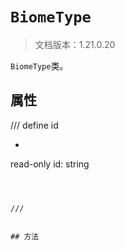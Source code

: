 # `BiomeType`

> 文档版本：1.21.0.20

`BiomeType`类。

## 属性

/// define
id

- ```js
read-only id: string
```



///


## 方法
